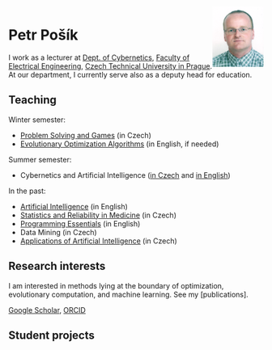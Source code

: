 <img style="float: right;" src="/assets/Posik1.png" alt="Petr Pošík's photo" width="20%"/>

# Petr Pošík

I work as a lecturer at [Dept. of Cybernetics](https://cyber.felk.cvut.cz), [Faculty of Electrical Engineering](https://fel.cvut.cz), [Czech Technical University in Prague](https://www.cvut.cz). At our department, I currently serve also as a deputy head for education.

## Teaching
Winter semester:
* [Problem Solving and Games](https://cw.fel.cvut.cz/wiki/courses/b4b33rph/start) (in Czech)
* [Evolutionary Optimization Algorithms](https://cw.fel.cvut.cz/wiki/courses/a0m33eoa/start) (in English, if needed)

Summer semester:
* Cybernetics and Artificial Intelligence ([in Czech](https://cw.fel.cvut.cz/wiki/courses/b3b33kui/cviceni/start) and [in English](https://cw.fel.cvut.cz/wiki/courses/be5b33kui/cviceni/start))

In the past:
* [Artificial Intelligence](https://cw.fel.cvut.cz/wiki/courses/b3m33ui) (in English)
* [Statistics and Reliability in Medicine](https://cw.fel.cvut.cz/wiki/courses/a6m33ssl/start) (in Czech)
* [Programming Essentials](https://cw.fel.cvut.cz/wiki/courses/be5b33prg/start) (in English)
* Data Mining (in Czech)
* [Applications of Artificial Intelligence](https://cw.fel.cvut.cz/old/courses/y33aui/start) (in Czech)


## Research interests

I am interested in methods lying at the boundary of optimization, evolutionary computation, and machine learning. See my [publications].

[Google Scholar](https://scholar.google.com/citations?user=sn86E_IAAAAJ), [ORCID](https://orcid.org/0000-0002-9694-3673)

## Student projects



